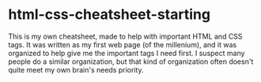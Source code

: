 # html-css-cheatsheet-starting

This is my own cheatsheet, made to help with important HTML and CSS tags.  It was written as my first web page (of the millenium), and it was organized to help give me the important tags I need first.  I suspect many people do a similar organization, but that kind of organization often doesn't quite meet my own brain's needs priority.
